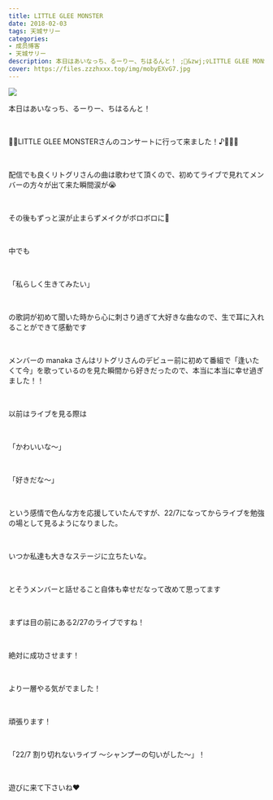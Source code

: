 ```yaml
---
title: LITTLE GLEE MONSTER
date: 2018-02-03
tags: 天城サリー
categories: 
- 成员博客
- 天城サリー
description: 本日はあいなっち、るーりー、ちはるんと！ ;🧚&zwj;♀️LITTLE GLEE MONSTERさんのコンサートに行って来ました！♪🧚🏻&zwj;♂️ ;配信でも良くリトグリさんの曲は歌わせて頂くので、初めてライブ...
cover: https://files.zzzhxxx.top/img/mobyEXvG7.jpg 
---
```

![](https://files.zzzhxxx.top/img/mobyEXvG7.jpg)



本日はあいなっち、るーりー、ちはるんと！

 

🧚‍♀️LITTLE GLEE MONSTERさんのコンサートに行って来ました！♪🧚🏻‍♂️

 

配信でも良くリトグリさんの曲は歌わせて頂くので、初めてライブで見れてメンバーの方々が出て来た瞬間涙が😭

 

その後もずっと涙が止まらずメイクがボロボロに💄

 

中でも

 

「私らしく生きてみたい」

 

の歌詞が初めて聞いた時から心に刺さり過ぎて大好きな曲なので、生で耳に入れることができて感動です

 

メンバーの manaka さんはリトグリさんのデビュー前に初めて番組で「逢いたくて今」を歌っているのを見た瞬間から好きだったので、本当に本当に幸せ過ぎました！！

 

以前はライブを見る際は

 

「かわいいな〜」

 

「好きだな〜」

 

という感情で色んな方を応援していたんですが、22/7になってからライブを勉強の場として見るようになりました。

 

いつか私達も大きなステージに立ちたいな。

 

とそうメンバーと話せること自体も幸せだなって改めて思ってます

 

まずは目の前にある2/27のライブですね！

 

絶対に成功させます！

 

より一層やる気がでました！

 

頑張ります！

 

「22/7 割り切れないライブ ～シャンプーの匂いがした～」！

 

遊びに来て下さいね❤️

 

 

 

 

 

 

 

 



